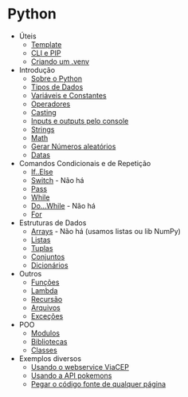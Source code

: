 # Python

- Úteis
    - [Template](template.md)
    - [CLI e PIP](linha-comando.md)
    - [Criando um .venv](venv.md)
- Introdução
    - [Sobre o Python](about.md)
    - [Tipos de Dados](tipos.md)
    - [Variáveis e Constantes](variaveis-constantes.md)
    - [Operadores](operadores.md)
    - [Casting](casting.md)
    - [Inputs e outputs pelo console](input-output.md)
    - [Strings](strings.md)
    - [Math](math.md)
    - [Gerar Números aleatórios](aleatorios.md)
    - [Datas](datas.md)
- Comandos Condicionais e de Repetição
    - [If..Else](if-else.md)
    - [Switch](#) - Não há
    - [Pass](pass.md)
    - [While](while.md)
    - [Do...While](#) - Não há
    - [For](for.md)
- Estruturas de Dados
    - [Arrays](#) - Não há (usamos listas ou lib NumPy)
    - [Listas](listas.md)
    - [Tuplas](tuplas.md)
    - [Conjuntos](conjuntos.md)
    - [Dicionários](dicionarios.md)
- Outros
    - [Funções](funcoes.md)
    - [Lambda](lambda.md)
    - [Recursão](recursao.md)
    - [Arquivos](arquivos.md)
    - [Exceções](excecoes.md)
- POO
    - [Modulos](modulos.md)
    - [Bibliotecas](bibliotecas.md)
    - [Classes](classes.md)
- Exemplos diversos
    - [Usando o webservice ViaCEP](ex-viacep.md)
    - [Usando a API pokemons](ex-pokemon.md)
    - [Pegar o código fonte de qualquer página](ex-source-code.md)